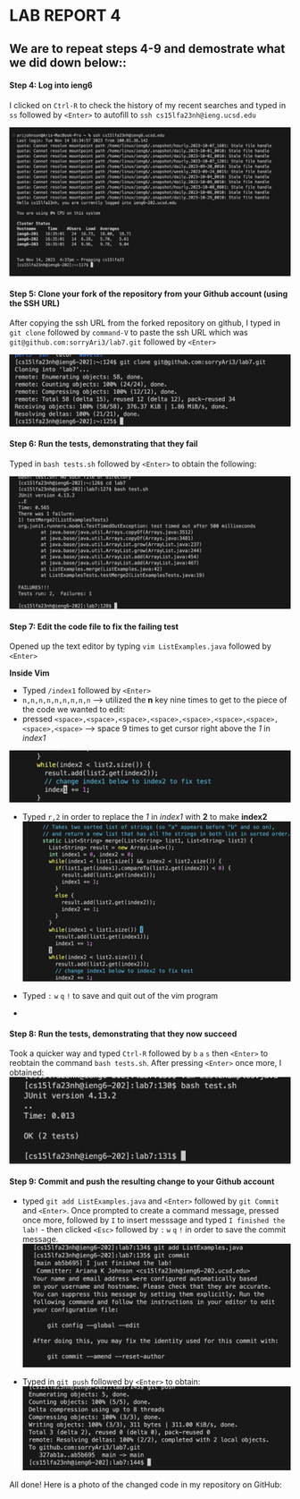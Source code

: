 # LAB REPORT 4 

## We are to repeat steps 4-9 and demostrate what we did down below::

#### Step 4: Log into ieng6
I clicked on `Ctrl-R` to check the history of my recent searches and typed in `ss` followed by `<Enter>` to autofill to `ssh cs15lfa23nh@ieng.ucsd.edu` 

![Image](step4.png)

#### Step 5: Clone your fork of the repository from your Github account (using the SSH URL)
After copying the ssh URL from the forked repository on github, I typed in `git clone` followed by `command-V` to paste the ssh URL which was `git@github.com:sorryAri3/lab7.git` followed by `<Enter>`

![Image](step5.png)

#### Step 6: Run the tests, demonstrating that they fail
Typed in `bash tests.sh` followed by `<Enter>` to obtain the following:

![Image](step6.png)


#### Step 7: Edit the code file to fix the failing test
Opened up the text editor by typing `vim ListExamples.java` followed by `<Enter>`

**Inside Vim**
- Typed `/index1` followed by `<Enter>`
- `n,n,n,n,n,n,n,n,n` --> utilized the **n** key nine times to get to the piece of the code we wanted to edit:
- pressed `<space>,<space>,<space>,<space>,<space>,<space>,<space>,<space>,<space>` --> space 9 times to get cursor right above the *1* in *index1*

![Image](step7(1).png)

- Typed `r,2` in order to replace the *1* in *index1* with **2** to make **index2**
![Image](step7(2).png)

- Typed `:` `w` `q` `!` to save and quit out of the vim program
- 
#### Step 8: Run the tests, demonstrating that they now succeed
Took a quicker way and typed `Ctrl-R` followed by `b` `a` `s` then `<Enter>` to reobtain the command `bash tests.sh`. After pressing `<Enter>` once more, I obtained:
![Image](step8.png)

#### Step 9: Commit and push the resulting change to your Github account
- typed `git add ListExamples.java` and `<Enter>` followed by `git Commit` and `<Enter>`. Once prompted to create a command message, pressed <Enter> once more, followed by `I` to insert messsage and typed `I finished the lab!` - then clicked `<Esc>` followed by `:` `w` `q` `!` in order to save the commit message.
 ![Image](step9(1).png)

- Typed in `git push` followed by `<Enter>` to obtain:
![Image](step9(2).png)

All done! Here is a photo of the changed code in my repository on GitHub:  
